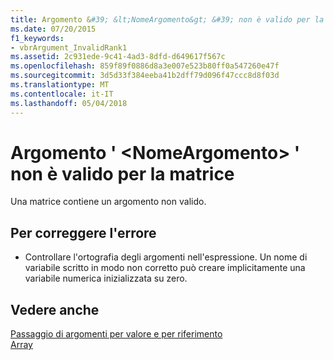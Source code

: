 ```yaml
---
title: Argomento &#39; &lt;NomeArgomento&gt; &#39; non è valido per la matrice
ms.date: 07/20/2015
f1_keywords:
- vbrArgument_InvalidRank1
ms.assetid: 2c931ede-9c41-4ad3-8dfd-d649617f567c
ms.openlocfilehash: 859f89f0886d8a3e007e523b80ff0a547260e47f
ms.sourcegitcommit: 3d5d33f384eeba41b2dff79d096f47ccc8d8f03d
ms.translationtype: MT
ms.contentlocale: it-IT
ms.lasthandoff: 05/04/2018
---
```

# <a name="argument-39ltargumentnamegt39-is-not-valid-for-the-array"></a>Argomento &#39; &lt;NomeArgomento&gt; &#39; non è valido per la matrice
Una matrice contiene un argomento non valido.  
  
## <a name="to-correct-this-error"></a>Per correggere l'errore  
  
-   Controllare l'ortografia degli argomenti nell'espressione. Un nome di variabile scritto in modo non corretto può creare implicitamente una variabile numerica inizializzata su zero.  
  
## <a name="see-also"></a>Vedere anche  
 [Passaggio di argomenti per valore e per riferimento](../../visual-basic/programming-guide/language-features/procedures/passing-arguments-by-value-and-by-reference.md)  
 [Array](../../visual-basic/programming-guide/language-features/arrays/index.md)
